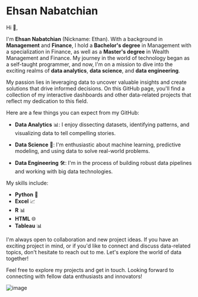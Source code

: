 # Ehsan Nabatchian

Hi 👋,

I'm **Ehsan Nabatchian** (Nickname: Ethan). With a background in **Management** and **Finance**, I hold a **Bachelor's degree** in Management with a specialization in Finance, as well as a **Master's degree** in Wealth Management and Finance. My journey in the world of technology began as a self-taught programmer, and now, I'm on a mission to dive into the exciting realms of **data analytics**, **data science**, and **data engineering**.

My passion lies in leveraging data to uncover valuable insights and create solutions that drive informed decisions. On this GitHub page, you'll find a collection of my interactive dashboards and other data-related projects that reflect my dedication to this field.

Here are a few things you can expect from my GitHub:

- **Data Analytics** 📊: I enjoy dissecting datasets, identifying patterns, and visualizing data to tell compelling stories.

- **Data Science** 🤖: I'm enthusiastic about machine learning, predictive modeling, and using data to solve real-world problems.

- **Data Engineering** 🛠️: I'm in the process of building robust data pipelines and working with big data technologies.

My skills include:

- **Python** 🐍
- **Excel** 📈
- **R** 📊
- **HTML** 🌐
- **Tableau** 📊

I'm always open to collaboration and new project ideas. If you have an exciting project in mind, or if you'd like to connect and discuss data-related topics, don't hesitate to reach out to me. Let's explore the world of data together!

Feel free to explore my projects and get in touch. Looking forward to connecting with fellow data enthusiasts and innovators!

![image](https://github.com/Ethann93/ethann93/assets/133777296/e98a7357-6fcb-4118-be19-2cc54c3f5f42)

